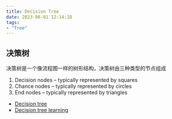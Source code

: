 ```yaml
---
title: Decision Tree
date: 2023-06-01 12:14:18
tags: 
- "Tree"
---
```


## 决策树
决策树是一个像流程图一样的树形结构，决策树由三种类型的节点组成

1. Decision nodes – typically represented by squares
2. Chance nodes – typically represented by circles
3. End nodes – typically represented by triangles

- [Decision tree](https://en.wikipedia.org/wiki/Decision_tree)
- [Decision tree learning](https://en.wikipedia.org/wiki/Decision_tree_learning)